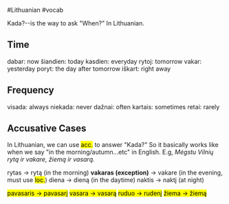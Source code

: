 #Lithuanian #vocab 

Kada?--is the way to ask "When?" In Lithuanian.

## Time

dabar: now
šiandien: today
kasdien: everyday
rytoj: tomorrow
vakar: yesterday
poryt: the day after tomorrow
iškart: right away
## Frequency

visada: always
niekada: never
dažnai: often
kartais: sometimes
retai: rarely

## Accusative Cases

In Lithuanian, we can use <mark class="hltr-green">acc.</mark> to answer "Kada?" So it basically works like when we say "in the morning/autumn...etc" in English. E.g, _Mėgstu Vilnių rytą ir vakare, žiemą ir vasarą._

rytas -> rytą (in the morning)
__vakaras (exception)__ -> vakare (in the evening, must use <mark class="hltr-green">loc.</mark>)
diena -> dieną (in the daytime)
naktis -> naktį (at night)

<mark class="hltr-yellow">pavasaris -> pavasarį</mark>
<mark class="hltr-green">vasara -> vasarą</mark>
<mark class="hltr-orange">ruduo -> rudenį</mark>
<mark class="hltr-blue">žiema -> žiemą</mark>



  
